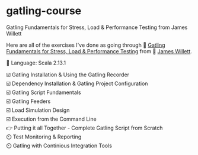 # gatling-course
Gatling Fundamentals for Stress, Load &amp; Performance Testing from James Willett

Here are all of the exercises I've done as going through :link: [Gatling Fundamentals for Stress, Load & Performance Testing](https://www.udemy.com/course/gatling-fundamentals/) from :link: [James Willett](https://github.com/james-willett).  
 
:wrench: Language: Scala 2.13.1

:ballot_box_with_check: Gatling Installation & Using the Gatling Recorder  
:ballot_box_with_check: Dependency Installation & Gatling Project Configuration  
:ballot_box_with_check: Gatling Script Fundamentals  
:ballot_box_with_check: Gatling Feeders  
:ballot_box_with_check: Load Simulation Design  
:ballot_box_with_check: Execution from the Command Line  
:point_right: Putting it all Together - Complete Gatling Script from Scratch  
:timer_clock:	Test Monitoring & Reporting  
:timer_clock:	Gatling with Continious Integration Tools  
